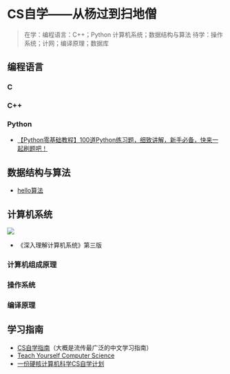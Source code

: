 # CS自学——从杨过到扫地僧
> 在学：编程语言：C++；Python
        计算机系统；数据结构与算法
        待学：操作系统；计网；编译原理；数据库

## 编程语言
### C
### C++
### Python
- [【Python零基础教程】100道Python练习题，细致讲解，新手必备，快来一起刷题吧！](https://www.bilibili.com/video/BV1is4y1q7Qo?p=1&vd_source=faf0776077e2eb91fbb8b452bbd732b0)

## 数据结构与算法
- [hello算法](https://www.hello-algo.com/)

## 计算机系统
![](https://foxsen.github.io/archbase/images/chapter1/hierarchy.png)
- 《深入理解计算机系统》第三版
### 计算机组成原理
### 操作系统
### 编译原理
## 学习指南
- [CS自学指南](https://csdiy.wiki/)（大概是流传最广泛的中文学习指南）
- [Teach Yourself Computer Science](https://teachyourselfcs.com/)
- [一份硬核计算机科学CS自学计划](https://github.com/spring2go/cs_study_plan)
